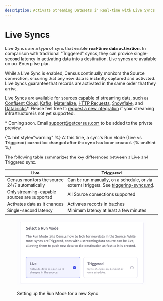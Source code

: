 ```yaml
---
description: Activate Streaming Datasets in Real-time with Live Syncs
---
```


# Live Syncs

Live Syncs are a type of sync that enable **real-time data activation**. In comparison with traditional "Triggered" syncs, they can provide single-second latency in activating data into a destination. Live syncs are available on our Enterprise plan.

While a Live Sync is enabled, Census continually monitors the Source connection, ensuring that any new data is instantly captured and activated. Live Syncs guarantee that records are activated in the same order that they arrive.

Live Syncs are available for sources capable of streaming data, such as [Confluent Cloud](../../sources/confluent-cloud.md), [Kafka](../../sources/available-sources/kafka.md), [Materialize](../../sources/materialize.md), [HTTP Requests](../../sources/available-sources/http-request.md), [Snowflake](../../sources/snowflake.md), and [Databricks](../../sources/databricks.md)\*. Please feel free to [request a new integration](https://www.getcensus.com/request-an-integration?hsCtaTracking=a5c60288-2577-4ade-8fc6-e453ba20cd0d%7C5f94cdfe-1f8f-457f-8e34-80e2af1c9fb2) if your streaming infrastructure is not yet supported.

\* Coming soon. Email support@getcensus.com to be added to the private preview.

{% hint style="warning" %}
At this time, a sync's Run Mode (Live vs Triggered) cannot be changed after the sync has been created.
{% endhint %}

The following table summarizes the key differences between a Live and Triggered sync.



| Live                                          | Triggered                                                                                                               |
| --------------------------------------------- | ----------------------------------------------------------------------------------------------------------------------- |
| Census monitors the source 24/7 automatically | Can be run manually, on a schedule, or via external triggers. See [triggering-syncs.md](triggering-syncs.md "mention"). |
| Only streaming-capable sources are supported  | All Source connections supported                                                                                        |
| Activates data as it changes                  | Activates records in batches                                                                                            |
| Single-second latency                         | Minimum latency at least a few minutes                                                                                  |



<figure><img src="../../.gitbook/assets/screenshot 2024-01-11 at 12.16.png" alt=""><figcaption><p>Setting up the Run Mode for a new Sync</p></figcaption></figure>
